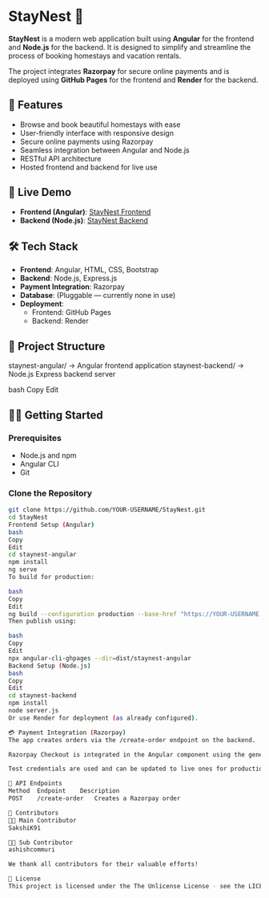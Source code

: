 # StayNest 🏡

**StayNest** is a modern web application built using **Angular** for the frontend and **Node.js** for the backend. It is designed to simplify and streamline the process of booking homestays and vacation rentals.

The project integrates **Razorpay** for secure online payments and is deployed using **GitHub Pages** for the frontend and **Render** for the backend.

## 🌟 Features

- Browse and book beautiful homestays with ease
- User-friendly interface with responsive design
- Secure online payments using Razorpay
- Seamless integration between Angular and Node.js
- RESTful API architecture
- Hosted frontend and backend for live use

## 🚀 Live Demo

- **Frontend (Angular)**: [StayNest Frontend](https://anishcommuri.github.io/StayNest/)
- **Backend (Node.js)**: [StayNest Backend](https://staynest-iejd.onrender.com)

## 🛠️ Tech Stack

- **Frontend**: Angular, HTML, CSS, Bootstrap
- **Backend**: Node.js, Express.js
- **Payment Integration**: Razorpay
- **Database**: (Pluggable — currently none in use)
- **Deployment**:
  - Frontend: GitHub Pages
  - Backend: Render

## 📂 Project Structure

staynest-angular/ → Angular frontend application
staynest-backend/ → Node.js Express backend server

bash
Copy
Edit

## 🧑‍💻 Getting Started

### Prerequisites

- Node.js and npm
- Angular CLI
- Git

### Clone the Repository

```bash
git clone https://github.com/YOUR-USERNAME/StayNest.git
cd StayNest
Frontend Setup (Angular)
bash
Copy
Edit
cd staynest-angular
npm install
ng serve
To build for production:

bash
Copy
Edit
ng build --configuration production --base-href "https://YOUR-USERNAME.github.io/StayNest/"
Then publish using:

bash
Copy
Edit
npx angular-cli-ghpages --dir=dist/staynest-angular
Backend Setup (Node.js)
bash
Copy
Edit
cd staynest-backend
npm install
node server.js
Or use Render for deployment (as already configured).

💳 Payment Integration (Razorpay)
The app creates orders via the /create-order endpoint on the backend.

Razorpay Checkout is integrated in the Angular component using the generated order_id.

Test credentials are used and can be updated to live ones for production use.

🧾 API Endpoints
Method	Endpoint	Description
POST	/create-order	Creates a Razorpay order

🙌 Contributors
👩‍💻 Main Contributor
SakshiK91

👨‍💻 Sub Contributor
ashishcommuri

We thank all contributors for their valuable efforts!

📜 License
This project is licensed under the The Unlicense License - see the LICENSE file for details.
